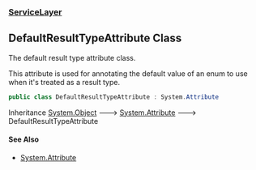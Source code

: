 ### [ServiceLayer](ServiceLayer.md 'ServiceLayer')
## DefaultResultTypeAttribute Class
The default result type attribute class.



This attribute is used for annotating the default value of an enum to use when it's treated as a result type.
```csharp
public class DefaultResultTypeAttribute : System.Attribute
```

Inheritance [System.Object](https://docs.microsoft.com/en-us/dotnet/api/System.Object 'System.Object') &#129106; [System.Attribute](https://docs.microsoft.com/en-us/dotnet/api/System.Attribute 'System.Attribute') &#129106; DefaultResultTypeAttribute  
#### See Also
- [System.Attribute](https://docs.microsoft.com/en-us/dotnet/api/System.Attribute 'System.Attribute')
